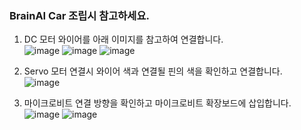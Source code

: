 ### BrainAI Car 조립시 참고하세요.

1. DC 모터 와이어를 아래 이미지를 참고하여 연결합니다. <br>
![image](https://user-images.githubusercontent.com/73767162/225786839-9ecd3e3d-2e80-4803-93da-997ab706aa07.png)
![image](https://user-images.githubusercontent.com/73767162/225786620-927010e9-11d9-4429-ab00-52b54be7a292.png)
![image](https://user-images.githubusercontent.com/73767162/225786898-3dec0581-c250-4edb-be26-7ed2cc58f874.png)

2. Servo 모터 연결시 와이어 색과 연결될 핀의 색을 확인하고 연결합니다. <br>
![image](https://user-images.githubusercontent.com/73767162/225787395-6e29f043-6a90-41a4-b852-cadbe7fff945.png)


2. 마이크로비트 연결 방향을 확인하고 마이크로비트 확장보드에 삽입합니다. <br>
![image](https://user-images.githubusercontent.com/73767162/225787236-a88c859c-712e-410f-b758-d92fe38c6082.png)
![image](https://user-images.githubusercontent.com/73767162/225787144-54a49696-d4a0-452b-bdf1-1b51a64ae544.png)

